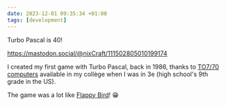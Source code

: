 ```yaml
---
date: 2023-12-01 09:35:34 +01:00
tags: [development]
---
```


Turbo Pascal is 40!

https://mastodon.social/@nixCraft/111502805010199174

I created my first game with Turbo Pascal, back in 1986, thanks to [TO7/70 computers](https://en.wikipedia.org/wiki/Thomson_TO7#Thomson_TO7/70) available in my collège when I was in 3e (high school's 9th grade in the US).

The game was a lot like [Flappy Bird](https://en.wikipedia.org/wiki/Flappy_Bird)! 😁